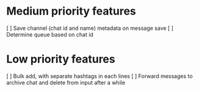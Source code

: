 # Medium priority features

[ ] Save channel (chat id and name) metadata on message save
[ ] Determine queue based on chat id

# Low priority features

[ ] Bulk add, with separate hashtags in each lines
[ ] Forward messages to archive chat and delete from input after a while 





